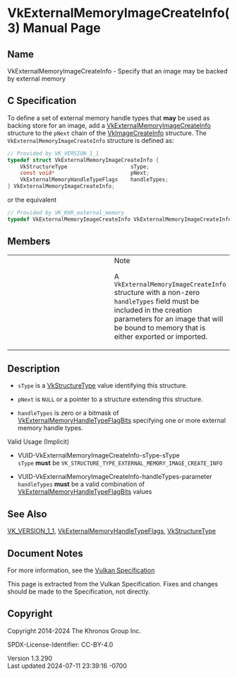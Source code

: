 # VkExternalMemoryImageCreateInfo(3) Manual Page

## Name

VkExternalMemoryImageCreateInfo - Specify that an image may be backed by
external memory



## <a href="#_c_specification" class="anchor"></a>C Specification

To define a set of external memory handle types that **may** be used as
backing store for an image, add a
[VkExternalMemoryImageCreateInfo](https://registry.khronos.org/vulkan/specs/1.3-extensions/man/html/VkExternalMemoryImageCreateInfo.html)
structure to the `pNext` chain of the
[VkImageCreateInfo](https://registry.khronos.org/vulkan/specs/1.3-extensions/man/html/VkImageCreateInfo.html) structure. The
`VkExternalMemoryImageCreateInfo` structure is defined as:

``` c
// Provided by VK_VERSION_1_1
typedef struct VkExternalMemoryImageCreateInfo {
    VkStructureType                    sType;
    const void*                        pNext;
    VkExternalMemoryHandleTypeFlags    handleTypes;
} VkExternalMemoryImageCreateInfo;
```

or the equivalent

``` c
// Provided by VK_KHR_external_memory
typedef VkExternalMemoryImageCreateInfo VkExternalMemoryImageCreateInfoKHR;
```

## <a href="#_members" class="anchor"></a>Members

<table>
<colgroup>
<col style="width: 50%" />
<col style="width: 50%" />
</colgroup>
<tbody>
<tr>
<td class="icon"><em></em></td>
<td class="content">Note
<p>A <code>VkExternalMemoryImageCreateInfo</code> structure with a
non-zero <code>handleTypes</code> field must be included in the creation
parameters for an image that will be bound to memory that is either
exported or imported.</p></td>
</tr>
</tbody>
</table>

## <a href="#_description" class="anchor"></a>Description

- `sType` is a [VkStructureType](https://registry.khronos.org/vulkan/specs/1.3-extensions/man/html/VkStructureType.html) value identifying
  this structure.

- `pNext` is `NULL` or a pointer to a structure extending this
  structure.

- `handleTypes` is zero or a bitmask of
  [VkExternalMemoryHandleTypeFlagBits](https://registry.khronos.org/vulkan/specs/1.3-extensions/man/html/VkExternalMemoryHandleTypeFlagBits.html)
  specifying one or more external memory handle types.

Valid Usage (Implicit)

- <a href="#VUID-VkExternalMemoryImageCreateInfo-sType-sType"
  id="VUID-VkExternalMemoryImageCreateInfo-sType-sType"></a>
  VUID-VkExternalMemoryImageCreateInfo-sType-sType  
  `sType` **must** be
  `VK_STRUCTURE_TYPE_EXTERNAL_MEMORY_IMAGE_CREATE_INFO`

- <a href="#VUID-VkExternalMemoryImageCreateInfo-handleTypes-parameter"
  id="VUID-VkExternalMemoryImageCreateInfo-handleTypes-parameter"></a>
  VUID-VkExternalMemoryImageCreateInfo-handleTypes-parameter  
  `handleTypes` **must** be a valid combination of
  [VkExternalMemoryHandleTypeFlagBits](https://registry.khronos.org/vulkan/specs/1.3-extensions/man/html/VkExternalMemoryHandleTypeFlagBits.html)
  values

## <a href="#_see_also" class="anchor"></a>See Also

[VK_VERSION_1_1](https://registry.khronos.org/vulkan/specs/1.3-extensions/man/html/VK_VERSION_1_1.html),
[VkExternalMemoryHandleTypeFlags](https://registry.khronos.org/vulkan/specs/1.3-extensions/man/html/VkExternalMemoryHandleTypeFlags.html),
[VkStructureType](https://registry.khronos.org/vulkan/specs/1.3-extensions/man/html/VkStructureType.html)

## <a href="#_document_notes" class="anchor"></a>Document Notes

For more information, see the <a
href="https://registry.khronos.org/vulkan/specs/1.3-extensions/html/vkspec.html#VkExternalMemoryImageCreateInfo"
target="_blank" rel="noopener">Vulkan Specification</a>

This page is extracted from the Vulkan Specification. Fixes and changes
should be made to the Specification, not directly.

## <a href="#_copyright" class="anchor"></a>Copyright

Copyright 2014-2024 The Khronos Group Inc.

SPDX-License-Identifier: CC-BY-4.0

Version 1.3.290  
Last updated 2024-07-11 23:39:16 -0700
